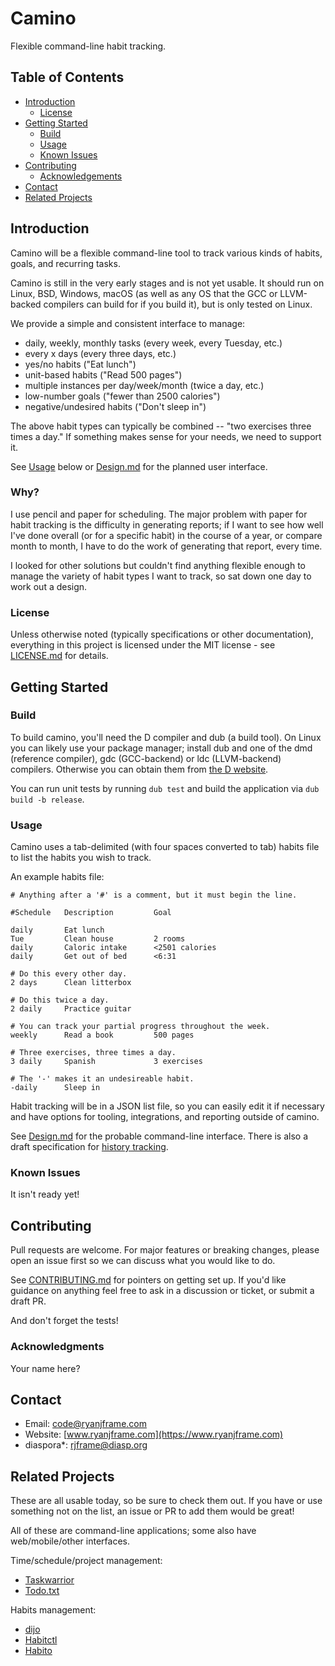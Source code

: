 # Camino

Flexible command-line habit tracking.


## Table of Contents

* [Introduction](#introduction)
    * [License](#license)
* [Getting Started](#getting-started)
    * [Build](#build)
    * [Usage](#usage)
    * [Known Issues](#known-issues)
* [Contributing](#contributing)
    * [Acknowledgements](#acknowledgments)
* [Contact](#contact)
* [Related Projects](#related-projects)


## Introduction

Camino will be a flexible command-line tool to track various kinds of habits,
goals, and recurring tasks.

Camino is still in the very early stages and is not yet usable. It should run on
Linux, BSD, Windows, macOS (as well as any OS that the GCC or LLVM-backed
compilers can build for if you build it), but is only tested on Linux.

We provide a simple and consistent interface to manage:

* daily, weekly, monthly tasks (every week, every Tuesday, etc.)
* every x days (every three days, etc.)
* yes/no habits ("Eat lunch")
* unit-based habits ("Read 500 pages")
* multiple instances per day/week/month (twice a day, etc.)
* low-number goals ("fewer than 2500 calories")
* negative/undesired habits ("Don't sleep in")

The above habit types can typically be combined -- "two exercises three times a
day." If something makes sense for your needs, we need to support it.

See [Usage](#usage) below or [Design.md](docs-src/Design.md) for the
planned user interface.


### Why?

I use pencil and paper for scheduling. The major problem with paper for habit
tracking is the difficulty in generating reports; if I want to see how well I've
done overall (or for a specific habit) in the course of a year, or compare month
to month, I have to do the work of generating that report, every time.

I looked for other solutions but couldn't find anything flexible enough to
manage the variety of habit types I want to track, so sat down one day to work
out a design.


### License

Unless otherwise noted (typically specifications or other documentation),
everything in this project is licensed under the MIT license - see
[LICENSE.md](LICENSE.md) for details.


## Getting Started

### Build

To build camino, you'll need the D compiler and dub (a build tool). On Linux you
can likely use your package manager; install dub and one of the dmd (reference
compiler), gdc (GCC-backend) or ldc (LLVM-backend) compilers. Otherwise you can
obtain them from [the D website](https://dlang.org).

You can run unit tests by running `dub test` and build the application via
`dub build -b release`.


### Usage

Camino uses a tab-delimited (with four spaces converted to tab) habits file to
list the habits you wish to track.

An example habits file:

```
# Anything after a '#' is a comment, but it must begin the line.

#Schedule   Description         Goal

daily       Eat lunch
Tue         Clean house         2 rooms
daily       Caloric intake      <2501 calories
daily       Get out of bed      <6:31

# Do this every other day.
2 days      Clean litterbox

# Do this twice a day.
2 daily     Practice guitar

# You can track your partial progress throughout the week.
weekly      Read a book         500 pages

# Three exercises, three times a day.
3 daily     Spanish             3 exercises

# The '-' makes it an undesireable habit.
-daily      Sleep in
```

Habit tracking will be in a JSON list file, so you can easily edit it if
necessary and have options for tooling, integrations, and reporting outside of
camino.

See [Design.md](docs-src/Design.md) for the probable command-line interface.
There is also a draft specification for
[history tracking](https://rjframe.github.io/camino/history_spec.html).


### Known Issues

It isn't ready yet!


## Contributing

Pull requests are welcome. For major features or breaking changes, please open
an issue first so we can discuss what you would like to do.

See [CONTRIBUTING.md](CONTRIBUTING.md) for pointers on getting set up. If you'd
like guidance on anything feel free to ask in a discussion or ticket, or submit
a draft PR.

And don't forget the tests!


### Acknowledgments

Your name here?


## Contact

- Email: code@ryanjframe.com
- Website: [www.ryanjframe.com](https://www.ryanjframe.com)
- diaspora*: rjframe@diasp.org


## Related Projects

These are all usable today, so be sure to check them out. If you have or use
something not on the list, an issue or PR to add them would be great!

All of these are command-line applications; some also have web/mobile/other
interfaces.

Time/schedule/project management:

* [Taskwarrior](https://taskwarrior.org)
* [Todo.txt](http://todotxt.org)

Habits management:

* [dijo](https://github.com/NerdyPepper/dijo)
* [Habitctl](https://github.com/blinry/habitctl)
* [Habito](http://codito.github.io/habito/)
